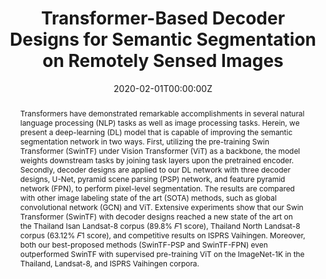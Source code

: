---
title: "Transformer-Based Decoder Designs for Semantic Segmentation on Remotely Sensed Images"
authors:
- admin
- P. Vateekul

- S. Lawawirojwong

date: "2020-02-01T00:00:00Z"
doi: ""

author_notes:
- ""
- ""
- ""
- ""
- ""
- ""
- ""
- ""

# Schedule page publish date (NOT publication's date).
publishDate: "2020-02-01T00:00:00Z"

# Publication type.
# Legend: 0 = Uncategorized; 1 = Conference paper; 2 = Journal article;
# 3 = Preprint / Working Paper; 4 = Report; 5 = Book; 6 = Book section;
# 7 = Thesis; 8 = Patent
publication_types: ["2"]

# Publication name and optional abbreviated publication name.
publication: In *Remote Sesning (Supported by Ratchadapisek Somphot Postdoctoral Fund, 2021–2022)*
publication_short: In *Remote Sesning (Supported by Ratchadapisek Somphot Postdoctoral Fund, 2021–2022)*

abstract: Transformers have demonstrated remarkable accomplishments in several natural language processing (NLP) tasks as well as image processing tasks. Herein, we present a deep-learning (DL) model that is capable of improving the semantic segmentation network in two ways. First, utilizing the pre-training Swin Transformer (SwinTF) under Vision Transformer (ViT) as a backbone, the model weights downstream tasks by joining task layers upon the pretrained encoder. Secondly, decoder designs are applied to our DL network with three decoder designs, U-Net, pyramid scene parsing (PSP) network, and feature pyramid network (FPN), to perform pixel-level segmentation. The results are compared with other image labeling state of the art (SOTA) methods, such as global convolutional network (GCN) and ViT. Extensive experiments show that our Swin Transformer (SwinTF) with decoder designs reached a new state of the art on the Thailand Isan Landsat-8 corpus (89.8% 𝐹1 score), Thailand North Landsat-8 corpus (63.12% 𝐹1 score), and competitive results on ISPRS Vaihingen. Moreover, both our best-proposed methods (SwinTF-PSP and SwinTF-FPN) even outperformed SwinTF with supervised pre-training ViT on the ImageNet-1K in the Thailand, Landsat-8, and ISPRS Vaihingen corpora.

# Summary. An optional shortened abstract.
summary: Transformers have demonstrated remarkable accomplishments in several natural language processing (NLP) tasks as well as image processing tasks. Herein, we present a deep-learning (DL) model that is capable of improving the semantic segmentation network in two ways. First, utilizing the pre-training Swin Transformer (SwinTF) under Vision Transformer (ViT) as a backbone, the model weights downstream tasks by joining task layers upon the pretrained encoder. Secondly, decoder designs are applied to our DL network with three decoder designs, U-Net, pyramid scene parsing (PSP) network, and feature pyramid network (FPN), to perform pixel-level segmentation. The results are compared with other image labeling state of the art (SOTA) methods, such as global convolutional network (GCN) and ViT. Extensive experiments show that our Swin Transformer (SwinTF) with decoder designs reached a new state of the art on the Thailand Isan Landsat-8 corpus (89.8% 𝐹1 score), Thailand North Landsat-8 corpus (63.12% 𝐹1 score), and competitive results on ISPRS Vaihingen. Moreover, both our best-proposed methods (SwinTF-PSP and SwinTF-FPN) even outperformed SwinTF with supervised pre-training ViT on the ImageNet-1K in the Thailand, Landsat-8, and ISPRS Vaihingen corpora.

tags:
- Transformer
- Semantic Segmentation
- Decoder Design
- Swin Transformer
- Vision Transformer
- Self-Attention
- Global Convolutional Network

featured: false

links:
- name: Slides
  url: https://kaopanboonyuen.github.io/files/panboonyuen_phd_defense_2020.pdf
- name: Blog
  url: https://kaopanboonyuen.github.io/FusionNetGeoLabel/
# - name: Videos
#   url: https://www.youtube.com/channel/UCNzeAAPyZaX4EDr720q5msg
# - name: ICML talk
#   url: https://www.facebook.com/watch/live/?v=355035025132741&ref=watch_permalink
# - name: IEEE Spectrum article
#   url: https://spectrum.ieee.org/tech-talk/computing/software/deepmind-teaches-ai-teamwork
# - name: ACM
#   url: https://dl.acm.org/doi/10.1007/978-3-031-51023-6_3
# - name: ArXiv
#   url: https://arxiv.org/pdf/2305.04743
url_pdf: https://www.mdpi.com/2072-4292/13/24/5100
url_code: https://github.com/kaopanboonyuen/RemoteSegTransformer
url_dataset: ''
url_poster: ''
url_project: 'https://kaopanboonyuen.github.io/RemoteSegTransformer/'
url_slides: ''
url_source: ''
url_video: ''

# Featured image
# To use, add an image named `featured.jpg/png` to your page's folder. 
image:
  caption: ''
  focal_point: Center
  preview_only: false

# Associated Projects (optional).
#   Associate this publication with one or more of your projects.
#   Simply enter your project's folder or file name without extension.
#   E.g. `internal-project` references `content/project/internal-project/index.md`.
#   Otherwise, set `projects: []`.
projects: []

# Slides (optional).
#   Associate this publication with Markdown slides.
#   Simply enter your slide deck's filename without extension.
#   E.g. `slides: "example"` references `content/slides/example/index.md`.
#   Otherwise, set `slides: ""`.
slides: ""
---